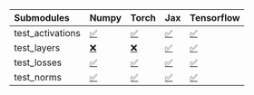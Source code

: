| Submodules       | Numpy                                                                                                                           | Torch                                                                                                                           | Jax                                                                                                                             | Tensorflow                                                                                                                      |
|:-----------------|:--------------------------------------------------------------------------------------------------------------------------------|:--------------------------------------------------------------------------------------------------------------------------------|:--------------------------------------------------------------------------------------------------------------------------------|:--------------------------------------------------------------------------------------------------------------------------------|
| test_activations | <a href="https://github.com/unifyai/ivy/runs/8068799178?check_suite_focus=true" rel="noopener noreferrer" target="_blank">✅</a> | <a href="https://github.com/unifyai/ivy/runs/8068799599?check_suite_focus=true" rel="noopener noreferrer" target="_blank">✅</a> | <a href="https://github.com/unifyai/ivy/runs/8068800081?check_suite_focus=true" rel="noopener noreferrer" target="_blank">✅</a> | <a href="https://github.com/unifyai/ivy/runs/8068800526?check_suite_focus=true" rel="noopener noreferrer" target="_blank">✅</a> |
| test_layers      | <a href="https://github.com/unifyai/ivy/runs/8068799282?check_suite_focus=true" rel="noopener noreferrer" target="_blank">❌</a> | <a href="https://github.com/unifyai/ivy/runs/8068799696?check_suite_focus=true" rel="noopener noreferrer" target="_blank">❌</a> | <a href="https://github.com/unifyai/ivy/runs/8068800190?check_suite_focus=true" rel="noopener noreferrer" target="_blank">✅</a> | <a href="https://github.com/unifyai/ivy/runs/8068800623?check_suite_focus=true" rel="noopener noreferrer" target="_blank">✅</a> |
| test_losses      | <a href="https://github.com/unifyai/ivy/runs/8068799363?check_suite_focus=true" rel="noopener noreferrer" target="_blank">✅</a> | <a href="https://github.com/unifyai/ivy/runs/8068799817?check_suite_focus=true" rel="noopener noreferrer" target="_blank">✅</a> | <a href="https://github.com/unifyai/ivy/runs/8068800325?check_suite_focus=true" rel="noopener noreferrer" target="_blank">✅</a> | <a href="https://github.com/unifyai/ivy/runs/8068800721?check_suite_focus=true" rel="noopener noreferrer" target="_blank">✅</a> |
| test_norms       | <a href="https://github.com/unifyai/ivy/runs/8068799467?check_suite_focus=true" rel="noopener noreferrer" target="_blank">✅</a> | <a href="https://github.com/unifyai/ivy/runs/8068799956?check_suite_focus=true" rel="noopener noreferrer" target="_blank">✅</a> | <a href="https://github.com/unifyai/ivy/runs/8068800418?check_suite_focus=true" rel="noopener noreferrer" target="_blank">✅</a> | <a href="https://github.com/unifyai/ivy/runs/8068800826?check_suite_focus=true" rel="noopener noreferrer" target="_blank">✅</a> |